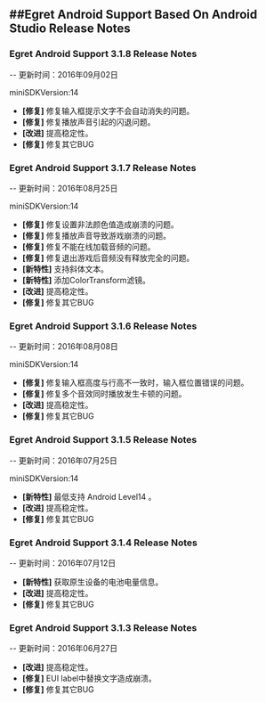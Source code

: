 ##Egret Android Support Based On Android Studio Release Notes 
---

### Egret Android Support 3.1.8 Release Notes
--
更新时间：2016年09月02日

miniSDKVersion:14

- **[修复]** 修复输入框提示文字不会自动消失的问题。
- **[修复]** 修复播放声音引起的闪退问题。
- **[改进]** 提高稳定性。
- **[修复]** 修复其它BUG

### Egret Android Support 3.1.7 Release Notes
--
更新时间：2016年08月25日

miniSDKVersion:14

- **[修复]** 修复设置非法颜色值造成崩溃的问题。
- **[修复]** 修复播放声音导致游戏崩溃的问题。
- **[修复]** 修复不能在线加载音频的问题。
- **[修复]** 修复退出游戏后音频没有释放完全的问题。
- **[新特性]** 支持斜体文本。
- **[新特性]** 添加ColorTransform滤镜。
- **[改进]** 提高稳定性。
- **[修复]** 修复其它BUG

### Egret Android Support 3.1.6 Release Notes
--
更新时间：2016年08月08日

miniSDKVersion:14

- **[修复]** 修复输入框高度与行高不一致时，输入框位置错误的问题。
- **[修复]** 修复多个音效同时播放发生卡顿的问题。
- **[改进]** 提高稳定性。
- **[修复]** 修复其它BUG

### Egret Android Support 3.1.5 Release Notes
--
更新时间：2016年07月25日

miniSDKVersion:14

- **[新特性]** 最低支持 Android Level14 。
- **[改进]** 提高稳定性。
- **[修复]** 修复其它BUG

### Egret Android Support 3.1.4 Release Notes
--
更新时间：2016年07月12日

- **[新特性]** 获取原生设备的电池电量信息。
- **[改进]** 提高稳定性。
- **[修复]** 修复其它BUG

### Egret Android Support 3.1.3 Release Notes
--
更新时间：2016年06月27日

- **[改进]** 提高稳定性。
- **[修复]** EUI label中替换文字造成崩溃。
- **[修复]** 修复其它BUG
